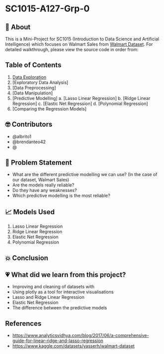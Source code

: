 # SC1015-A127-Grp-0

## 🚀 About

This is a Mini-Project for SC1015 (Introduction to Data Science and Artificial Intelligence) which focuses on Walmart Sales from [Walmart Dataset](https://www.kaggle.com/datasets/yasserh/walmart-dataset). For detailed walkthrough, please view the source code in order from:

## Table of Contents
1. [Data Exploration](https://github.com/nicklimmm/movie-analysis/blob/main/data-extraction.ipynb)
2. [Exploratory Data Analysis]
3. [Data Preprocessing]
4. [Data Manipulation]
5. [Predictive Modelling]
a. [Lasso Linear Regression]
b. [Ridge Linear Regression]
c. [Elastic Net Regression]
d. [Polynomial Regression]
6. [Comparing the Regression Models]
  
## 🤓 Contributors

- @albrito1
- @brendanteo42
- @

## 🧠 Problem Statement

- What are the different predictive modelling we can use? (In the case of our dataset, Walmart Sales)
- Are the models really reliable? 
- Do they have any weaknesses? 
- Which predictive modelling is the most reliable?

## 📈 Models Used

1. Lasso Linear Regression
2. Ridge Linear Regression
3. Elastic Net Regression
4. Polynomial Regression

## 💥 Conclusion



## 💗 What did we learn from this project?

- Improving and cleaning of datasets with
- Using plotly as a tool for interactive visualisations
- Lasso and Ridge Linear Regression
- Elastic Net Regression
- The difference between the predictive models

## References

- <https://www.analyticsvidhya.com/blog/2017/06/a-comprehensive-guide-for-linear-ridge-and-lasso-regression>
- <https://www.kaggle.com/datasets/yasserh/walmart-dataset>

